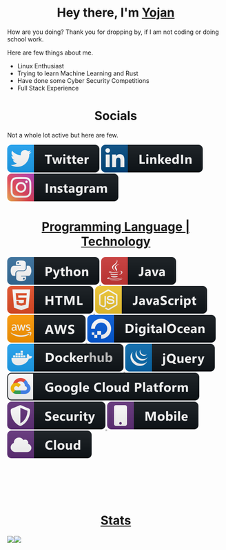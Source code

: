 <div >
<!-- <img align="right" src="https://c.tenor.com/om0-IewhKx0AAAAC/luffy-child.gif"> -->
  <h1 align="center"> Hey there, I'm <a href="https://drmoscovium.dev">Yojan</a></h1>
How are you doing? Thank you for dropping by, if I am not coding or doing school work.
  
  Here are few things about me.
<ul>
  <li> Linux Enthusiast</li>
  <li> Trying to learn Machine Learning and Rust </li>
  <li> Have done some Cyber Security Competitions </li>
  <li> Full Stack Experience </li>
  </ul>
</div>


<h1 align="center"> Socials </h1>
Not a whole lot active but here are few.

<a href="https://twitter.com/GautamYojan"><img src="https://raw.githubusercontent.com/MikeCodesDotNET/ColoredBadges/master/svg/social/twitter.svg"></a>
<a href="https://www.linkedin.com/in/yojan-gautam-37b057214/"><img src="https://raw.githubusercontent.com/MikeCodesDotNET/ColoredBadges/master/svg/social/linkedin.svg"></a>
<a href="https://www.instagram.com/yojan.gautam/"><img src="https://raw.githubusercontent.com/MikeCodesDotNET/ColoredBadges/master/svg/social/instagram.svg">

<div>
  <h1 align="center">Programming Language | Technology</h1>
<!--   <img align="left" src="https://64.media.tumblr.com/ba7c260ef9416de82bf39fc904e983b4/tumblr_na4eugToNe1s5fa4co2_500.gif"> -->
  <img  src="https://raw.githubusercontent.com/MikeCodesDotNET/ColoredBadges/master/svg/dev/languages/python.svg">
    <img  src="https://raw.githubusercontent.com/MikeCodesDotNET/ColoredBadges/master/svg/dev/languages/java.svg">
    <img  src="https://raw.githubusercontent.com/MikeCodesDotNET/ColoredBadges/master/svg/dev/languages/html.svg">
    <img  src="https://raw.githubusercontent.com/MikeCodesDotNET/ColoredBadges/master/svg/dev/languages/js.svg">
    <img  src="https://raw.githubusercontent.com/MikeCodesDotNET/ColoredBadges/master/svg/dev/services/aws.svg">
      <img  src="https://raw.githubusercontent.com/MikeCodesDotNET/ColoredBadges/master/svg/dev/services/digitalocean.svg">
      <img  src="https://raw.githubusercontent.com/MikeCodesDotNET/ColoredBadges/master/svg/dev/services/dockerhub.svg">
    <img  src="https://raw.githubusercontent.com/MikeCodesDotNET/ColoredBadges/master/svg/dev/frameworks/jquery.svg">
      <img  src="https://raw.githubusercontent.com/MikeCodesDotNET/ColoredBadges/master/svg/dev/services/google_cloud_platform.svg">
      <img  src="https://raw.githubusercontent.com/MikeCodesDotNET/ColoredBadges/master/svg/dev/misc/security.svg">
      <img  src="https://raw.githubusercontent.com/MikeCodesDotNET/ColoredBadges/master/svg/dev/misc/mobile.svg">
      <img  src="https://raw.githubusercontent.com/MikeCodesDotNET/ColoredBadges/master/svg/dev/misc/cloud.svg">
  </div>
   <br>
   <br>
   <br>
   <br>
   <br>

<div>
<h1 align="center"> Stats</h1>
<!-- <img align="right" src="https://github-readme-stats.vercel.app/api/top-langs/?username=Super-Yojan&theme=dracula"> -->
<img align="left" src="https://github-readme-stats.vercel.app/api?username=Super-Yojan&count_private=true&show_icons=true&theme=dracula">
  <img src="https://github-readme-streak-stats.herokuapp.com?user=Super-Yojan&theme=dracula&date_format=M%20j%5B%2C%20Y%5D">
</div>
